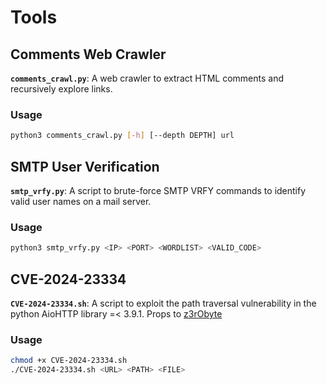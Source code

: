 # Tools

## Comments Web Crawler
**`comments_crawl.py`**: A web crawler to extract HTML comments and recursively explore links.

### Usage
```bash
python3 comments_crawl.py [-h] [--depth DEPTH] url
```
## SMTP User Verification

**`smtp_vrfy.py`**: A script to brute-force SMTP VRFY commands to identify valid user names on a mail server.

### Usage
```bash
python3 smtp_vrfy.py <IP> <PORT> <WORDLIST> <VALID_CODE>
```

## CVE-2024-23334

**`CVE-2024-23334.sh`**: A script to exploit the path traversal vulnerability in the python AioHTTP library =< 3.9.1. Props to [z3rObyte](https://github.com/z3rObyte/CVE-2024-23334-PoC)

### Usage
```bash
chmod +x CVE-2024-23334.sh
./CVE-2024-23334.sh <URL> <PATH> <FILE>
```

